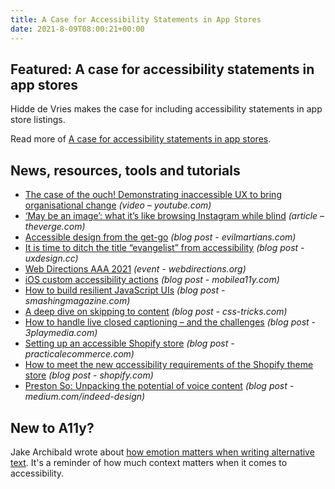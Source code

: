 ```yaml
---
title: A Case for Accessibility Statements in App Stores
date: 2021-8-09T08:00:21+00:00
---
```


## Featured: A case for accessibility statements in app stores

Hidde de Vries makes the case for including accessibility statements in app store listings.

Read more of [A case for accessibility statements in app stores](https://hiddedevries.nl/en/blog/2021-08-03-a-case-for-accessibility-statements-in-app-stores).

## News, resources, tools and tutorials

- [The case of the ouch! Demonstrating inaccessible UX to bring organisational change](https://www.youtube.com/watch?v=cvKWuvbdjB0) *(video – youtube.com)*
- [‘May be an image’: what it’s like browsing Instagram while blind](https://www.theverge.com/2021/7/30/22587544/instagram-twitter-tiktok-accessibility-blind-low-vision) *(article – theverge.com)*
- [Accessible design from the get-go](https://evilmartians.com/chronicles/accessible-design-from-the-get-go) *(blog post - evilmartians.com)*
- [It is time to ditch the title “evangelist” from accessibility](https://uxdesign.cc/it-is-time-to-ditch-the-title-evangelist-from-accessibility-d35e8723ed71) *(blog post - uxdesign.cc)*
- [Web Directions AAA 2021](https://webdirections.org/aaa/) *(event - webdirections.org)*
- [iOS custom accessibility actions](https://mobilea11y.com/blog/a11y-custom-actions/) *(blog post - mobilea11y.com)*
- [How to build resilient JavaScript UIs](https://www.smashingmagazine.com/2021/08/build-resilient-javascript-ui/) *(blog post - smashingmagazine.com)*
- [A deep dive on skipping to content](https://css-tricks.com/a-deep-dive-on-skipping-to-content/) *(blog post - css-tricks.com)*
- [How to handle live closed captioning – and the challenges](https://www.3playmedia.com/blog/how-to-handle-live-closed-captioning-and-the-challenges/) *(blog post - 3playmedia.com)*
- [Setting up an accessible Shopify store](https://www.practicalecommerce.com/setting-up-an-accessible-shopify-store) *(blog post - practicalecommerce.com)*
- [How to meet the new qccessibility requirements of the Shopify theme store](https://www.shopify.com/partners/blog/theme-store-accessibility-requirements) *(blog post - shopify.com)*
- [Preston So: Unpacking the potential of voice content](https://medium.com/indeed-design/preston-so-unpacking-the-potential-of-voice-content-924eeb852032) *(blog post - medium.com/indeed-design)*

## New to A11y?

Jake Archibald wrote about [how emotion matters when writing alternative text](https://jakearchibald.com/2021/great-alt-text/). It's a reminder of how much context matters when it comes to accessibility.
